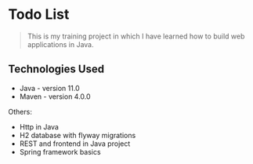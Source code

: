 # Todo List
> This is my training project in which I have learned how to build web applications in Java.

## Technologies Used
- Java - version 11.0
- Maven - version 4.0.0

Others:
- Http in Java
- H2 database with flyway migrations
- REST and frontend in Java project
- Spring framework basics
